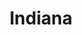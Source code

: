 ---
title: Indiana
date: 
draft: false

# descripcion
description : Florcitas chatas con piedras colgantes

materials: Plata 925

color: Plateado

dimensions: 2,1cm

code: 01-04-0101

type: "Aros"

categories: []

price: $4.820,00

price_eftvo: $4.100,00

# Images
# first image will be shown in the product page
images:
  # - image: "images/path_to_image"
  # La ubicacion de las imagenes es imagenes/Aros/Aros.Piedras/01-04-0101-indiana
  - image: "./images/aros/piedras/01-04-0101-florcitas-chatas-con-piedras-colgantes_a.jpeg"
  - image: "./images/aros/piedras/01-04-0101-florcitas-chatas-con-piedras-colgantes_b.jpeg"
---